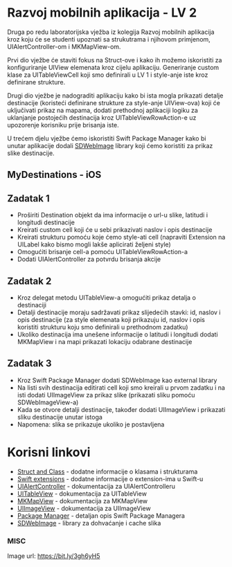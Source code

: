 # Razvoj mobilnih aplikacija - LV 2
Druga po redu laboratorijska vježba iz kolegija Razvoj mobilnih aplikacija kroz koju će se studenti upoznati sa strukutrama i njihovom primjenom, UIAlertController-om i MKMapView-om. 

Prvi dio vježbe će staviti fokus na Struct-ove i kako ih možemo iskoristiti za konfiguriranje UIView elemenata kroz cijelu aplikaciju. Generiranje custom klase za UITableViewCell koji smo definirali u LV 1 i style-anje iste kroz definirane strukture.

Drugi dio vježbe je nadograditi aplikaciju kako bi ista mogla prikazati detalje destinacije (koristeći definirane strukture za style-anje UIView-ova) koji će uključivati prikaz na mapama, dodati prethodnoj aplikaciji logiku za uklanjanje postojećih destinacija kroz UITableViewRowAction-e uz upozorenje korisniku prije brisanja iste.

U trećem djelu vježbe ćemo iskoristiti Swift Package Manager kako bi unutar aplikacije dodali [SDWebImage](https://github.com/SDWebImage/SDWebImage) library koji ćemo koristiti za prikaz slike destinacije.

## MyDestinations - iOS
## Zadatak 1
- Proširiti Destination objekt da ima informacije o url-u slike, latitudi i longitudi destinacije
- Kreirati custom cell koji će u sebi prikazivati naslov i opis destinacije
- Kreirati strukturu pomoću koje ćemo style-ati cell (napraviti Extension na UILabel kako bismo mogli lakše aplicirati željeni style)
- Omogućiti brisanje cell-a pomoću UITableViewRowAction-a
- Dodati UIAlertController za potvrdu brisanja akcije

## Zadatak 2
- Kroz delegat metodu UITableView-a omogućiti prikaz detalja o destinaciji
- Detalji destinacije moraju sadržavati prikaz slijedećih stavki: id, naslov i opis destinacije (za style elemenata koji prikazuju id, naslov i opis koristiti strukturu koju smo definirali u prethodnom zadatku)
- Ukoliko destinacija ima unešene informacije o latitudi i longitudi dodati MKMapView i na mapi prikazati lokaciju odabrane destinacije
## Zadatak 3
- Kroz Swift Package Manager dodati SDWebImage kao external library
- Na listi svih destinacija editirati cell koji smo kreirali u prvom zadatku i na isti dodati UIImageView za prikaz slike (prikazati sliku pomoću SDWebImageView-a)
- Kada se otvore detalji destinacije, također dodati UIImageView i prikazati sliku destinacije unutar istoga
- Napomena: slika se prikazuje ukoliko je postavljena
# Korisni linkovi
- [Struct and Class](https://docs.swift.org/swift-book/LanguageGuide/ClassesAndStructures.html) - dodatne informacije o klasama i strukturama
- [Swift extensions](https://docs.swift.org/swift-book/LanguageGuide/Extensions.html) - dodatne informacije o extension-ima u Swift-u
- [UIAlertController](https://developer.apple.com/documentation/uikit/uialertcontroller) - dokumentacija za UIAlertControlleru
- [UITableView](https://developer.apple.com/documentation/uikit/uitableview) - dokumentacija za UITableView
- [MKMapView](https://developer.apple.com/documentation/mapkit/mkmapview) - dokumentacija za MKMapView
- [UIImageView](https://developer.apple.com/documentation/uikit/uiimageview) - dokumentacija za UIImageView
- [Package Manager](https://swift.org/package-manager/) - detaljan opis Swift Package Managera
- [SDWebImage](https://github.com/SDWebImage/SDWebImage) - library za dohvaćanje i cache slika 

### MISC
Image url: https://bit.ly/3gh6yH5
